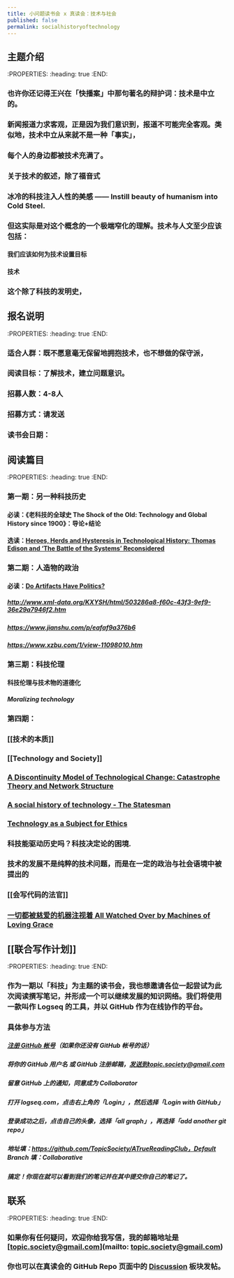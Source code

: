 ```yaml
---
title: 小问题读书会 x 真读会：技术与社会
published: false
permalink: socialhistoryoftechnology
---
```


## 主题介绍
:PROPERTIES:
:heading: true
:END:
### 也许你还记得王兴在「快播案」中那句著名的辩护词：技术是中立的。
### 新闻报道力求客观，正是因为我们意识到，报道不可能完全客观。类似地，技术中立从来就不是一种「事实」，
### 每个人的身边都被技术充满了。
###
### 关于技术的叙述，除了福音式
### 冰冷的科技注入人性的美感 —— Instill beauty of humanism into Cold Steel.
### 但这实际是对这个概念的一个极端窄化的理解。技术与人文至少应该包括：
#### 我们应该如何为技术设置目标
#### 技术
### 这个除了科技的发明史，
## 报名说明
:PROPERTIES:
:heading: true
:END:
### 适合人群：既不愿意毫无保留地拥抱技术，也不想做的保守派，
### 阅读目标：了解技术，建立问题意识。
### 招募人数：4-8人
### 招募方式：请发送
### 读书会日期：
## 阅读篇目
:PROPERTIES:
:heading: true
:END:
### 第一期：另一种科技历史
#### 必读：《老科技的全球史 The Shock of the Old: Technology and Global History since 1900》：导论+结论
#### 选读：[Heroes, Herds and Hysteresis in Technological History: Thomas Edison and ‘The Battle of the Systems’ Reconsidered](https://academic.oup.com/icc/article-abstract/1/1/129/753645)
### 第二期：人造物的政治
#### 必读：[Do Artifacts Have Politics?](https://www.jstor.org/stable/20024652?seq=1)
##### http://www.xml-data.org/KXYSH/html/503286a8-f60c-43f3-9ef9-36e29a7946f2.htm
##### https://www.jianshu.com/p/eafaf9a376b6
##### https://www.xzbu.com/1/view-11098010.htm
### 第三期：科技伦理
#### 科技伦理与技术物的道德化
##### Moralizing technology
### 第四期：
###
### [[技术的本质]]
### [[Technology and Society]]
### [A Discontinuity Model of Technological Change: Catastrophe Theory and Network Structure](https://link.springer.com/article/10.1007/s10614-016-9609-9)
### [A social history of technology - The Statesman](https://www.thestatesman.com/books-education/a-social-history-of-technology-1495311475.html)
### [Technology as a Subject for Ethics](https://philpapers.org/rec/JONTAA-3)
### 科技能驱动历史吗？科技决定论的困境.
### 技术的发展不是纯粹的技术问题，而是在一定的政治与社会语境中被提出的
### [[会写代码的法官]]
### [一切都被慈爱的机器注视着 All Watched Over by Machines of Loving Grace](https://movie.douban.com/subject/6754666/)
## [[联合写作计划]]
:PROPERTIES:
:heading: true
:END:
### 作为一期以「科技」为主题的读书会，我也想邀请各位一起尝试为此次阅读撰写笔记，并形成一个可以继续发展的知识网络。我们将使用一款叫作 Logseq 的工具，并以 GitHub 作为在线协作的平台。
### 具体参与方法
##### [注册 GitHub 帐号](https://docs.github.com/en/github/getting-started-with-github/signing-up-for-a-new-github-account)（如果你还没有 GitHub 帐号的话）
##### 将你的 GitHub 用户名 **或** GitHub 注册邮箱，发送到topic.society@gmail.com
##### 留意 GitHub 上的通知，同意成为 Collaborator
##### 打开 logseq.com，点击右上角的「Login」，然后选择「Login with GitHub」
##### 登录成功之后，点击自己的头像，选择「all graph」，再选择「add another git repo」
##### 地址填：https://github.com/TopicSociety/ATrueReadingClub，Default Branch 填：Collaborative
##### 搞定！你现在就可以看到我们的笔记并在其中提交你自己的笔记了。
## 联系
:PROPERTIES:
:heading: true
:END:
### 如果你有任何疑问，欢迎你给我写信，我的邮箱地址是 [topic.society@gmail.com](mailto: topic.society@gmail.com)
### 你也可以在真读会的 GitHub Repo 页面中的 [Discussion](https://github.com/TopicSociety/ATrueReadingClub/discussions) 板块发帖。